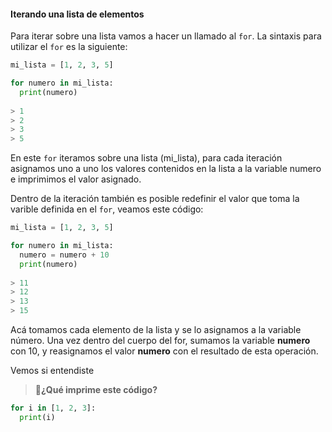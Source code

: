 #### Iterando una lista de elementos

Para iterar sobre una lista vamos a hacer un llamado al `for`. La sintaxis para utilizar el `for` es la siguiente:

``` python
mi_lista = [1, 2, 3, 5]

for numero in mi_lista:
  print(numero)
  
> 1
> 2
> 3
> 5 
```

En este `for` iteramos sobre una lista (mi_lista), para cada iteración asignamos uno a uno los valores contenidos en la lista a la variable numero e imprimimos el valor asignado.

Dentro de la iteración también es posible redefinir el valor que toma la varible definida en el `for`, veamos este código:

``` python
mi_lista = [1, 2, 3, 5]

for numero in mi_lista:
  numero = numero + 10
  print(numero)
  
> 11
> 12
> 13
> 15
```

Acá tomamos cada elemento de la lista y se lo asignamos a la variable número. Una vez dentro del cuerpo del for, sumamos la variable **numero** con 10, y reasignamos el valor **numero** con el resultado de esta operación.

Vemos si entendiste


> :memo:**¿Qué imprime este código?**

``` python
for i in [1, 2, 3]:
  print(i)
```

